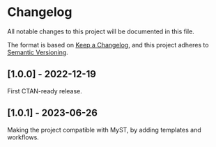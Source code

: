 # Changelog

All notable changes to this project will be documented in this file.

The format is based on [Keep a Changelog](https://keepachangelog.com/en/1.0.0/),
and this project adheres to [Semantic Versioning](https://semver.org/spec/v2.0.0.html).

## [1.0.0] - 2022-12-19
First CTAN-ready release.

## [1.0.1] - 2023-06-26
Making the project compatible with MyST, by adding templates and workflows.
